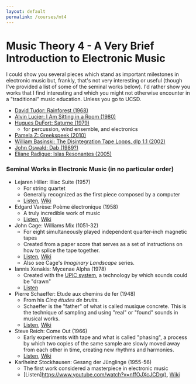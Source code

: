 ```yaml
---
layout: default
permalink: /courses/mt4
---
```

# Music Theory 4 - A Very Brief Introduction to Electronic Music

I could show you several pieces which stand as important milestones in electronic music but, frankly, that's not very interesting or useful (though I've provided a list of some of the seminal works below). I'd rather show you works that I find interesting and which you might not otherwise encounter in a "traditional" music education. Unless you go to UCSD.

- [David Tudor: Rainforest (1968)](https://www.youtube.com/watch?v=vj1WTsEPcG0)
- [Alvin Lucier: I Am Sitting in a Room (1980)](https://www.youtube.com/watch?v=fAxHlLK3Oyk)
- [Hugues DuFort: Saturne (1979)](https://www.youtube.com/watch?v=pXFVmMIGD3U)
  - for percussion, wind ensemble, and electronics
- [Pamela Z: Greekspeek (2010)](https://www.youtube.com/watch?v=-3JXItG-LyU)
- [William Basinski: The Disintegration Tape Loops, dlp 1.1 (2002)](https://www.youtube.com/watch?v=mjnAE5go9dI)
- [John Oswald: Dab (1989?)](https://www.youtube.com/watch?v=8xIWLG-F0Ag)
- [Eliane Radigue: Islas Resonantes (2005)](https://www.youtube.com/watch?v=1RrsiGmLp_E&t=569s)

### Seminal Works in Electronic Music (in no particular order)
- Lejaren Hiller: Illiac Suite (1957)
  - For string quartet
  - Generally recognized as the first piece composed by a computer
  - [Listen](https://www.youtube.com/watch?v=n0njBFLQSk8), [Wiki](https://en.wikipedia.org/wiki/Illiac_Suite)
- Edgard Varèse: Poème électronique (1958)
  - A truly incredible work of music
  - [Listen](https://www.youtube.com/watch?v=R-R3F3ZVbi8), [Wiki](https://en.wikipedia.org/wiki/Po%C3%A8me_%C3%A9lectronique)
- John Cage: Williams Mix (1051-32)
  - For eight simultaneously played independent quarter-inch magnetic tapes
  - Created from a paper score that serves as a set of instructions on how to splice the tape together.
  - [Listen](https://www.youtube.com/watch?v=9ql4Ophbt7k), [Wiki](https://en.wikipedia.org/wiki/Williams_Mix)
  - Also see Cage's _Imaginary Landscape_ series.
- Iannis Xenakis: Mycenae Alpha (1978)
  - Created with the [UPIC system](https://en.wikipedia.org/wiki/UPIC), a technology by which sounds could be "drawn"
  - [Listen](https://www.youtube.com/watch?v=yztoaNakKok)
- Pierre Schaeffer: Etude aux chemins de fer (1948)
  - From his _Cinq études de bruits_.
  - Schaeffer is the "father" of what is called musique concrete. This is the technique of sampling and using "real" or "found" sounds in musical works.
  - [Listen](https://www.youtube.com/watch?v=N9pOq8u6-bA), [Wiki](https://en.wikipedia.org/wiki/Cinq_%C3%A9tudes_de_bruits)
- Steve Reich: Come Out (1966)
  - Early experiments with tape and what is called "phasing", a process by which two copies of the same sample are slowly moved away from each other in time, creating new rhythms and harmonies.
  - [Listen](https://www.youtube.com/watch?v=pZUB5iSEifI), [Wiki](https://en.wikipedia.org/wiki/Come_Out_(Reich))
- Karlheinz Stockhausen: Gesang der Jünglinge (1955-56)
  - The first work considered a masterpiece in electronic music
  - [Listen]https://www.youtube.com/watch?v=nffOJXcJCDg(), [Wiki](https://en.wikipedia.org/wiki/Gesang_der_J%C3%BCnglinge)
